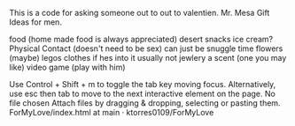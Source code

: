 This is a code for asking someone out  to out to valentien. 
Mr. Mesa Gift Ideas for men.


food (home made food is always appreciated)
desert 
snacks
ice cream?
Physical Contact (doesn't need to be sex) can just be snuggle time
flowers (maybe)
legos
clothes if hes into it
usually not jewlery
a scent (one you may like)
video game (play with him)

Use Control + Shift + m to toggle the tab key moving focus. Alternatively, use esc then tab to move to the next interactive element on the page.
No file chosen
Attach files by dragging & dropping, selecting or pasting them.
ForMyLove/index.html at main · ktorres0109/ForMyLove
